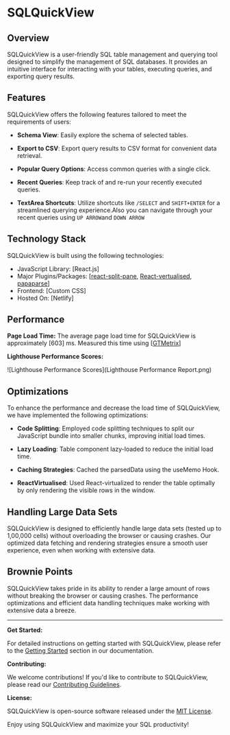 # SQLQuickView

## Overview

SQLQuickView is a user-friendly SQL table management and querying tool designed to simplify the management of SQL databases. It provides an intuitive interface for interacting with your tables, executing queries, and exporting query results.

## Features

SQLQuickView offers the following features tailored to meet the requirements of users:

- **Schema View**: Easily explore the schema of selected tables.

- **Export to CSV**: Export query results to CSV format for convenient data retrieval.

- **Popular Query Options**: Access common queries with a single click.

- **Recent Queries**: Keep track of and re-run your recently executed queries.

- **TextArea Shortcuts**: Utilize shortcuts like `/SELECT` and `SHIFT+ENTER` for a streamlined querying experience.Also you can navigate through your recent queries using `UP ARROW`and `DOWN ARROW`

## Technology Stack

SQLQuickView is built using the following technologies:

- JavaScript Library: [React.js]
- Major Plugins/Packages: [[react-split-pane](https://www.npmjs.com/package/split-pane-react), [React-vertualised](https://www.npmjs.com/package/react-virtualized), [papaparse](https://www.npmjs.com/package/papaparse)]
- Frontend: [Custom CSS]
- Hosted On: [Netlify]

## Performance

**Page Load Time:**
The average page load time for SQLQuickView is approximately [603] ms. Measured this time using [[GTMetrix](https://gtmetrix.com/)]

**Lighthouse Performance Scores:**

![Lighthouse Performance Scores](Lighthouse Performance Report.png)

## Optimizations

To enhance the performance and decrease the load time of SQLQuickView, we have implemented the following optimizations:

- **Code Splitting**: Employed code splitting techniques to split our JavaScript bundle into smaller chunks, improving initial load times.

- **Lazy Loading**: Table component lazy-loaded to reduce the initial load time.

- **Caching Strategies**: Cached the parsedData using the useMemo Hook.

- **ReactVirtualised**: Used React-virtualized to render the table optimally by only rendering the visible rows in the window.


## Handling Large Data Sets

SQLQuickView is designed to efficiently handle large data sets (tested up to 1,00,000 cells) without overloading the browser or causing crashes. Our optimized data fetching and rendering strategies ensure a smooth user experience, even when working with extensive data.

## Brownie Points

SQLQuickView takes pride in its ability to render a large amount of rows without breaking the browser or causing crashes. The performance optimizations and efficient data handling techniques make working with extensive data a breeze.

---

**Get Started:**

For detailed instructions on getting started with SQLQuickView, please refer to the [Getting Started](#) section in our documentation.

**Contributing:**

We welcome contributions! If you'd like to contribute to SQLQuickView, please read our [Contributing Guidelines](CONTRIBUTING.md).

**License:**

SQLQuickView is open-source software released under the [MIT License](LICENSE.md).

Enjoy using SQLQuickView and maximize your SQL productivity!
